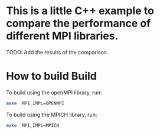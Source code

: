 # This is a little C++ example to compare the performance of different MPI libraries.

TODO: Add the results of the comparison.

# How to build Build

To build using the openMPI library, run:

```bash
make  MPI_IMPL=OPENMPI
```

To build using the MPICH library, run:

```bash
make  MPI_IMPL=MPICH
```
